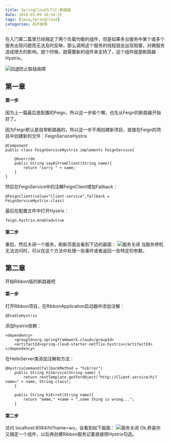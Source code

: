 ```yaml
---
title: SpringCloud入门三-断路器
date: 2018-03-09 10:54:25
tags: [Java,SpringCloud]
categories: 码不能停
---
```


在入门第二篇里已经搞定了两个负载均衡的组件，但是如果多台服务中某个或多个服务出现问题而无法及时反映，那么调用这个服务的线程就会出现阻塞，对微服务造成很大的影响。就个时候，就需要新的组件来支持了，这个组件就是断路器Hystrix。

![回退防止联级故障](Fallback.png)
<!--more-->

## 第一章
#### 第一步
因为上一篇最后是配置的Feign，所以这一步偷个懒，也先从Feign的断路器开始好了。

因为Feign默认是自带断路器的，所以这一步不用创建新项目，直接在Feign的项目中创建新的文件：FeignServiceHystrix
```
@Component
public class FeignServiceHystrix implements FeignService{

    @Override
    public String sayHiFromClient(String name){
        return "sorry " + name;
    }
}
```

然后在FeignService中的注解FeignClient增加Fallback：
```
@FeignClient(value="Client-service",fallback = FeignServiceHystrix.class)
```
最后在配置文件中打开Hystrix：
```
feign.hystrix.enabled=true
```

#### 第二步
重启，然后关闭一个服务，刷新页面会看到下边的画面：
![服务关闭](服务关闭.png)
当服务停机无法访问时，可以在这个方法中处理一些事件或者返回一些特定的参数。

## 第二章
开始Ribbon版的断路器吧
#### 第一步
打开Ribbon项目，在RibbonApplication启动器中添加注解：
```
@EnableHystrix
```

添加hystrix依赖：
```
<dependency>
    <groupId>org.springframework.cloud</groupId>
    <artifactId>spring-cloud-starter-netflix-hystrix</artifactId>
</dependency>
```

在HelloServer类添加注解和方法：
```
@HystrixCommand(fallbackMethod = "hiError")
    public String hiService(String name) {
        return restTemplate.getForObject("http://Client-service/hi?name=" + name, String.class);
    }

    public String hiErrot(String name){
        return "emmm," +name + ",some thing is wrong...";
    }
```

#### 第二步
访问 localhost:8084/hi?name=wu，会看到如下画面：
![服务关闭](Ribbon服务关闭.png)
Ok,恭喜你又搞定一个组件，以后再创建Ribbon服务记着直接把Hystrix勾选。
